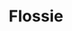 ---
layout: piece
colection_name: paintings
title: Flossie
id: flossie
media: Acrylic
dimensions: 11" x 14"
description: Painted with popsicle sticks on board.
price: $125
create_date: 2015
---